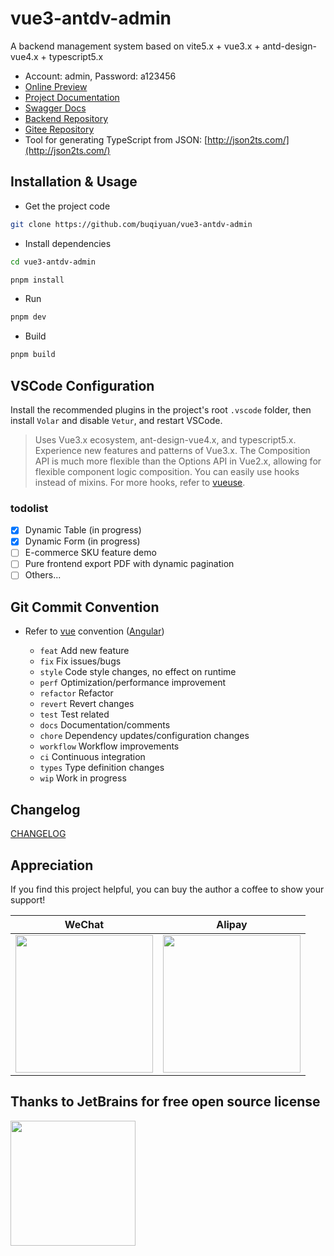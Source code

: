 # vue3-antdv-admin

A backend management system based on vite5.x + vue3.x + antd-design-vue4.x + typescript5.x

- Account: admin, Password: a123456
- [Online Preview](http://buqiyuan.gitee.io/vue3-antdv-admin/)
- [Project Documentation](https://buqiyuan.github.io/vue3-antdv-admin-docs/)
- [Swagger Docs](https://nest-api.buqiyuan.site/api-docs/)
- [Backend Repository](https://github.com/buqiyuan/nest-admin)
- [Gitee Repository](https://gitee.com/buqiyuan/vue3-antdv-admin)
- Tool for generating TypeScript from JSON: [http://json2ts.com/](http://json2ts.com/)

## Installation & Usage

- Get the project code

```bash
git clone https://github.com/buqiyuan/vue3-antdv-admin
```

- Install dependencies

```bash
cd vue3-antdv-admin

pnpm install

```

- Run

```bash
pnpm dev
```

- Build

```bash
pnpm build
```

## VSCode Configuration

Install the recommended plugins in the project's root `.vscode` folder, then install `Volar` and disable `Vetur`, and restart VSCode.

> Uses Vue3.x ecosystem, ant-design-vue4.x, and typescript5.x. Experience new features and patterns of Vue3.x. The Composition API is much more flexible than the Options API in Vue2.x, allowing for flexible component logic composition. You can easily use hooks instead of mixins. For more hooks, refer to [vueuse](https://vueuse.org/functions.html).

### todolist

- [x] Dynamic Table (in progress)
- [x] Dynamic Form (in progress)
- [ ] E-commerce SKU feature demo
- [ ] Pure frontend export PDF with dynamic pagination
- [ ] Others...

## Git Commit Convention

- Refer to [vue](https://github.com/vuejs/vue/blob/dev/.github/COMMIT_CONVENTION.md) convention ([Angular](https://github.com/conventional-changelog/conventional-changelog/tree/master/packages/conventional-changelog-angular))

  - `feat` Add new feature
  - `fix` Fix issues/bugs
  - `style` Code style changes, no effect on runtime
  - `perf` Optimization/performance improvement
  - `refactor` Refactor
  - `revert` Revert changes
  - `test` Test related
  - `docs` Documentation/comments
  - `chore` Dependency updates/configuration changes
  - `workflow` Workflow improvements
  - `ci` Continuous integration
  - `types` Type definition changes
  - `wip` Work in progress

## Changelog

[CHANGELOG](./CHANGELOG.md)

## Appreciation

If you find this project helpful, you can buy the author a coffee to show your support!

|                                                     WeChat                                                      |                                                      Alipay                                                       |
| :-------------------------------------------------------------------------------------------------------------: | :---------------------------------------------------------------------------------------------------------------: |
| <img src="https://cdn.jsdelivr.net/gh/buqiyuan/MyImageHosting/imgs/vue3-antdv-admin/weixin.jpg" height="220" /> | <img src="https://cdn.jsdelivr.net/gh/buqiyuan/MyImageHosting/imgs/vue3-antdv-admin/zhifubao.jpg" height="220" /> |

## Thanks to JetBrains for free open source license

<a href="https://www.jetbrains.com/?from=Mybatis-PageHelper" target="_blank">
<img src="https://user-images.githubusercontent.com/1787798/69898077-4f4e3d00-138f-11ea-81f9-96fb7c49da89.png" height="200"/></a>

